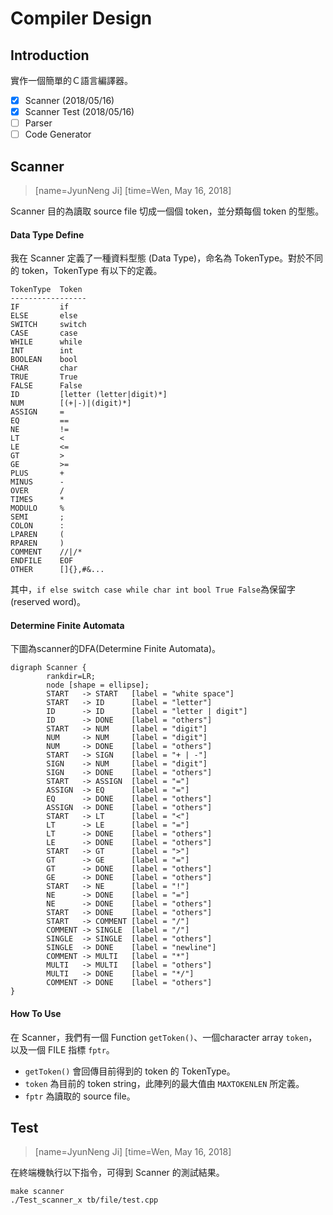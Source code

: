 Compiler Design
===
## Introduction
實作一個簡單的Ｃ語言編譯器。
- [x] Scanner (2018/05/16)
- [x] Scanner Test (2018/05/16) 
- [ ] Parser
- [ ] Code Generator
## Scanner
> [name=JyunNeng Ji] [time=Wen, May 16, 2018]

Scanner 目的為讀取 source file 切成一個個 token，並分類每個 token 的型態。
#### Data Type Define
我在 Scanner 定義了一種資料型態 (Data Type)，命名為 TokenType。對於不同的 token，TokenType 有以下的定義。
``` 
TokenType  Token
-----------------
IF         if
ELSE       else
SWITCH     switch
CASE       case
WHILE      while
INT        int
BOOLEAN    bool
CHAR       char
TRUE       True
FALSE      False
ID         [letter (letter|digit)*]
NUM        [(+|-)|(digit)*]
ASSIGN     =
EQ         ==
NE         !=
LT         <
LE         <=
GT         >
GE         >=
PLUS       +
MINUS      -
OVER       /
TIMES      *
MODULO     %
SEMI       ;
COLON      :
LPAREN     (
RPAREN     )
COMMENT    //|/*
ENDFILE    EOF
OTHER      []{},#&...
```
其中，```if else switch case while char int bool True False```為保留字 (reserved word)。
#### Determine Finite Automata
下圖為scanner的DFA(Determine Finite Automata)。
```graphviz
digraph Scanner {
        rankdir=LR;
        node [shape = ellipse];
        START   -> START   [label = "white space"]
        START   -> ID      [label = "letter"]
        ID      -> ID      [label = "letter | digit"]
        ID      -> DONE    [label = "others"]
        START   -> NUM     [label = "digit"]
        NUM     -> NUM     [label = "digit"]
        NUM     -> DONE    [label = "others"]
        START   -> SIGN    [label = "+ | -"]
        SIGN    -> NUM     [label = "digit"]
        SIGN    -> DONE    [label = "others"]
        START   -> ASSIGN  [label = "="]
        ASSIGN  -> EQ      [label = "="]
        EQ      -> DONE    [label = "others"]
        ASSIGN  -> DONE    [label = "others"]
        START   -> LT      [label = "<"]
        LT      -> LE      [label = "="]
        LT      -> DONE    [label = "others"]
        LE      -> DONE    [label = "others"]
        START   -> GT      [label = ">"]
        GT      -> GE      [label = "="]
        GT      -> DONE    [label = "others"]
        GE      -> DONE    [label = "others"]
        START   -> NE      [label = "!"]
        NE      -> DONE    [label = "="]
        NE      -> DONE    [label = "others"]
        START   -> DONE    [label = "others"]
        START   -> COMMENT [label = "/"]
        COMMENT -> SINGLE  [label = "/"]
        SINGLE  -> SINGLE  [label = "others"]
        SINGLE  -> DONE    [label = "newline"]
        COMMENT -> MULTI   [label = "*"]
        MULTI   -> MULTI   [label = "others"]
        MULTI   -> DONE    [label = "*/"]
        COMMENT -> DONE    [label = "others"]
}
```
#### How To Use
在 Scanner，我們有一個 Function ```getToken()```、一個character array ```token```，以及一個 FILE 指標 ```fptr```。
+ ```getToken()``` 會回傳目前得到的 token 的 TokenType。
+ ```token``` 為目前的 token string，此陣列的最大值由 ```MAXTOKENLEN``` 所定義。
+ ```fptr``` 為讀取的 source file。

## Test
> [name=JyunNeng Ji] [time=Wen, May 16, 2018]

在終端機執行以下指令，可得到 Scanner 的測試結果。
```
make scanner
./Test_scanner_x tb/file/test.cpp
```